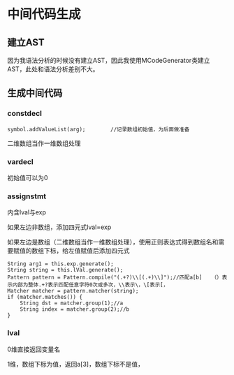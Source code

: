 # 中间代码生成

## 建立AST

因为我语法分析的时候没有建立AST，因此我使用MCodeGenerator类建立AST，此处和语法分析差别不大。

## 生成中间代码

### constdecl

```
symbol.addValueList(arg);        //记录数组初始值，为后面做准备
```

二维数组当作一维数组处理

### vardecl

初始值可以为0

### assignstmt

内含lval与exp

如果左边非数组，添加四元式lval=exp

如果左边是数组（二维数组当作一维数组处理），使用正则表达式得到数组名和需要赋值的数组下标，给左值赋值后添加四元式

```
String arg1 = this.exp.generate();
String string = this.lVal.generate();
Pattern pattern = Pattern.compile("(.+?)\\[(.+)\\]");//匹配a[b]   （）表示内部为整体.+?表示匹配任意字符0次或多次，\\表示\，\[表示[，
Matcher matcher = pattern.matcher(string);
if (matcher.matches()) {
    String dst = matcher.group(1);//a
    String index = matcher.group(2);//b
}    
```

### lval

0维直接返回变量名

1维，数组下标为值，返回a[3]，数组下标不是值，